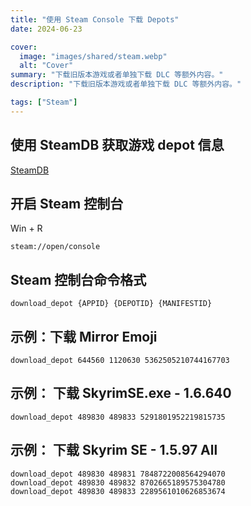 ```yaml
---
title: "使用 Steam Console 下载 Depots"
date: 2024-06-23

cover:
  image: "images/shared/steam.webp"
  alt: "Cover"
summary: "下载旧版本游戏或者单独下载 DLC 等额外内容。"
description: "下载旧版本游戏或者单独下载 DLC 等额外内容。"

tags: ["Steam"]
---
```


## 使用 SteamDB 获取游戏 depot 信息

[SteamDB](https://steamdb.info/)

## 开启 Steam 控制台

Win + R

```
steam://open/console
```

## Steam 控制台命令格式

```
download_depot {APPID} {DEPOTID} {MANIFESTID}
```

## 示例：下载 Mirror Emoji

```
download_depot 644560 1120630 5362505210744167703
```

## 示例： 下载 SkyrimSE.exe - 1.6.640

```
download_depot 489830 489833 5291801952219815735
```

## 示例： 下载 Skyrim SE - 1.5.97 All

```
download_depot 489830 489831 7848722008564294070
download_depot 489830 489832 8702665189575304780
download_depot 489830 489833 2289561010626853674
```

